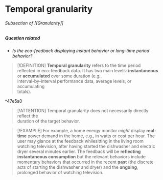 # Temporal granularity
###### Subsection of [[Granularity]]

##### Question related
- *Is the eco-feedback displaying instant behavior or long-time period behavior?*

>[!DEFINITION]
>**Temporal granularity** refers to the time period reflected in eco-feedback data.
> It has two main levels: **instantaneous** or **accumulated** over some duration (e.g.,  
interval-by-interval performance data, average levels, or accumulating  
totals).

^47e5a0

>[!ATTENTION]
>Temporal granularity does not necessarily directly reflect the  
duration of the target behavior.

>[!EXAMPLE]
For example, a home energy monitor *might* display **real-time** power demand in the home, e.g., in  watts or cost per hour. The user may glance at the feedback whilesitting in the living room watching television, after having started the  dishwasher and electric dryer several minutes earlier. The feedback will  be **reflecting instantaneous consumption** but the relevant behaviors  include momentary behaviors that occurred in the recent **past** (the  discrete acts of starting the dishwasher and dryer) and the **ongoing**,  prolonged behavior of watching television.

